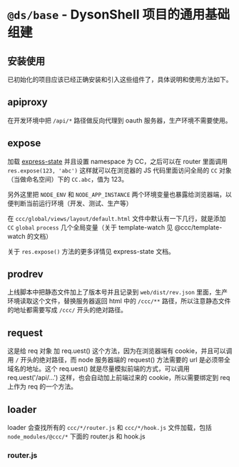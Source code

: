 # `@ds/base` - DysonShell 项目的通用基础组建

## 安装使用

已初始化的项目应该已经正确安装和引入这些组件了，具体说明和使用方法如下。

## apiproxy

在开发环境中把 `/api/*` 路径做反向代理到 oauth 服务器，生产环境不需要使用。

## expose

加载 [express-state](https://www.npmjs.com/package/express-state) 并且设置 namespace 为 CC，之后可以在 router 里面调用 `res.expose(123, 'abc')` 这样就可以在浏览器的 JS 代码里面访问全局的 `CC` 对象（当做命名空间）下的 `CC.abc`，值为 123。

另外这里把 `NODE_ENV` 和 `NODE_APP_INSTANCE` 两个环境变量也暴露给浏览器端，以便判断当前运行环境（开发、测试、生产等）

在 `ccc/global/views/layout/default.html` 文件中默认有一下几行，就是添加 `CC` `global` `process` 几个全局变量（关于 template-watch 见 @ccc/template-watch 的文档）

<script>
    window.CC = {};
    {{{ state }}}
    window.global = window.global || window;
    window.process = window.process || CC.process;
    if(process.env.NODE_ENV === 'development'){document.write('<script src="/ccc/template-watch/js/getRactiveTemplate.js"></'+'script>');}
</script>

关于 `res.expose()` 方法的更多详情见 express-state 文档。

## prodrev
上线脚本中把静态文件加上了版本号并且记录到 `web/dist/rev.json` 里面，生产环境读取这个文件，替换服务器返回 html 中的 `/ccc/**` 路径，所以注意静态文件的地址都需要写成 `/ccc/` 开头的绝对路径。

## request
这是给 req 对象 加 req.uest() 这个方法，因为在浏览器端有 cookie，并且可以调用 `/` 开头的绝对路径，而 node 服务器端的 request() 方法需要的 url 是必须带全域名的地址。这个 req.uest() 就是尽量模拟前端的方式，可以调用 req.uest('/api/...') 这样，也会自动加上前端过来的 cookie，所以需要绑定到 req 上作为 req 的一个方法。

## loader

loader 会查找所有的 `ccc/*/router.js` 和 `ccc/*/hook.js` 文件加载，包括 `node_modules/@ccc/*` 下面的 router.js 和 hook.js

### router.js
